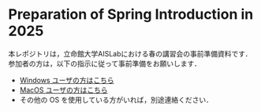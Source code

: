 # Preparation of Spring Introduction in 2025
本レポジトリは，立命館大学AISLabにおける春の講習会の事前準備資料です．
参加者の方は，以下の指示に従って事前準備をお願いします．

- [Windows ユーザの方はこちら](./widows.md "For Windows Users")
- [MacOS ユーザの方はこちら](./mac.md "For MacOS Users")
- その他の OS を使用している方がいれば，別途連絡ください．